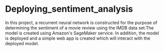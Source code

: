 # Deploying_sentiment_analysis

In this project, a recurrent neural network is constructed for the purpose of determining the sentiment of a movie review using the IMDB data set.The model is created using Amazon's SageMaker service. In addition, the model is deployed and a simple web app is created which will interact with the deployed model.
